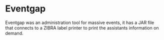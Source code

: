 # Eventgap
 Eventgap was an administration tool for massive events, it has a JAR file that connects to a ZIBRA label printer to print the assistants information on demand.
